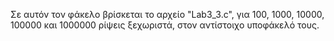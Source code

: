 Σε αυτόν τον φάκελο βρίσκεται το αρχείο "Lab3_3.c", για 100, 1000, 10000, 100000 και 1000000 ρίψεις ξεχωριστά, στον αντίστοιχο υποφάκελό τους.

